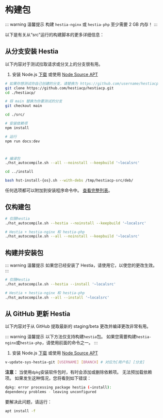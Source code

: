 # 构建包

::: warning 温馨提示
构建 `hestia-nginx` 或 `hestia-php` 至少需要 2 GB 内存！
:::

以下是有关从“src”运行的构建脚本的更多详细信息：

## 从分支安装 Hestia

以下内容对于测试拉取请求或分叉上的分支很有用。

1. 安装 Node.js [下载](https://nodejs.org/en/download) 或使用 [Node Source APT](https://github.com/nodesource/distributions)

```bash
# 如果你想测试你自己创建的分支，请替换为 https://github.com/username/hestiacp.git
git clone https://github.com/hestiacp/hestiacp.git
cd ./hestiacp/

# 将 main 替换为你要测试的分支
git checkout main

cd ./src/

# 安装依赖项
npm install

# 运行
npm run docs:dev



# 编译包
./hst_autocompile.sh --all --noinstall --keepbuild '~localsrc'

cd ../install

bash hst-install-{os}.sh --with-debs /tmp/hestiacp-src/deb/
```

任何选项都可以附加到安装程序命令中。 [查看完整列表](../introduction/getting-started.md#安装选项列表)。

## 仅构建包

```bash
# 仅限hestia
./hst_autocompile.sh --hestia --noinstall --keepbuild '~localsrc'
```

```bash
# Hestia + hestia-nginx 和 hestia-php
./hst_autocompile.sh --all --noinstall --keepbuild '~localsrc'
```

## 构建并安装包

::: warning 温馨提示
如果您已经安装了 Hestia，请使用它，以使您的更改生效。
:::

```bash
# 仅限Hestia
./hst_autocompile.sh --hestia --install '~localsrc'
```

```bash
# Hestia + hestia-nginx 和 hestia-php
./hst_autocompile.sh --all --install '~localsrc'
```

## 从 GitHub 更新 Hestia

以下内容对于从 GitHub 提取最新的 staging/beta 更改并编译更改非常有用。

::: warning 温馨提示
以下方法仅支持构建`hestia`包。 如果您需要构建`hestia-nginx`或`hestia-php`，请使用前面的命令之一。
:::

1. 安装 Node.js [下载](https://nodejs.org/en/download) 或使用 [Node Source APT](https://github.com/nodesource/distributions)

```bash
v-update-sys-hestia-git [USERNAME] [BRANCH] # 对应为[用户名] [分支]
```

**注意：** 当使用`dpkg`安装软件包时，有时会添加或删除依赖项。 无法预加载依赖项。 如果发生这种情况，您将看到如下错误：

```bash
dpkg: error processing package hestia (–install):
dependency problems - leaving unconfigured
```

要解决此问题，请运行：

```bash
apt install -f
```
